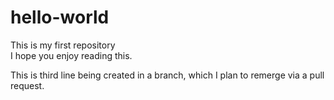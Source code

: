 # hello-world
This is my first repository<br>
I hope you enjoy reading this.<p>
This is third line being created in a branch, which I plan to remerge via a pull request.
